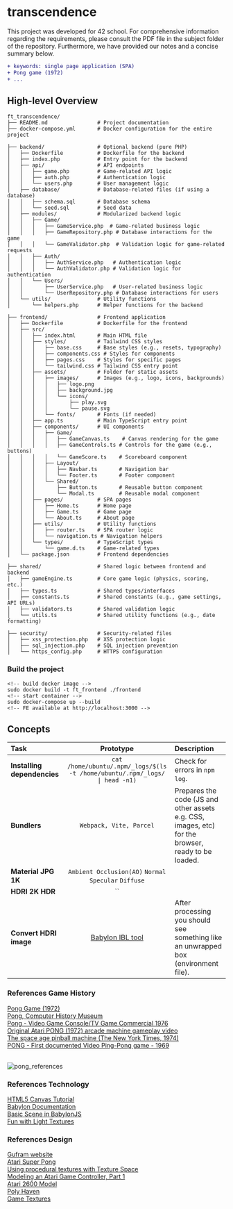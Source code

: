 # transcendence
This project was developed for 42 school. For comprehensive information regarding the requirements, please consult the PDF file in the subject folder of the repository. Furthermore, we have provided our notes and a concise summary below.

```diff
+ keywords: single page application (SPA)
+ Pong game (1972)
+ ...
```

## High-level Overview

```
ft_transcendence/
├── README.md                # Project documentation
├── docker-compose.yml       # Docker configuration for the entire project

├── backend/                 # Optional backend (pure PHP)
│   ├── Dockerfile           # Dockerfile for the backend
│   ├── index.php            # Entry point for the backend
│   ├── api/                 # API endpoints
│   │   ├── game.php         # Game-related API logic
│   │   ├── auth.php         # Authentication logic
│   │   └── users.php        # User management logic
│   ├── database/            # Database-related files (if using a database)
│   │   ├── schema.sql       # Database schema
│   │   └── seed.sql         # Seed data
│   ├── modules/             # Modularized backend logic
│   │   ├── Game/
│   │   │   ├── GameService.php  # Game-related business logic
│   │   │   ├── GameRepository.php # Database interactions for the game
│   │   │   └── GameValidator.php  # Validation logic for game-related requests
│   │   ├── Auth/
│   │   │   ├── AuthService.php   # Authentication logic
│   │   │   └── AuthValidator.php # Validation logic for authentication
│   │   └── Users/
│   │       ├── UserService.php   # User-related business logic
│   │       └── UserRepository.php # Database interactions for users
│   └── utils/               # Utility functions
│       └── helpers.php      # Helper functions for the backend

├── frontend/                # Frontend application
│   ├── Dockerfile           # Dockerfile for the frontend
│   ├── src/
│   │   ├── index.html       # Main HTML file
│   │   ├── styles/          # Tailwind CSS styles
│   │   │   ├── base.css     # Base styles (e.g., resets, typography)
│   │   │   ├── components.css # Styles for components
│   │   │   ├── pages.css    # Styles for specific pages
│   │   │   └── tailwind.css # Tailwind CSS entry point
│   │   ├── assets/          # Folder for static assets
│   │   │   ├── images/      # Images (e.g., logo, icons, backgrounds)
│   │   │   │   ├── logo.png
│   │   │   │   ├── background.jpg
│   │   │   │   └── icons/
│   │   │   │       ├── play.svg
│   │   │   │       └── pause.svg
│   │   │   └── fonts/       # Fonts (if needed)
│   │   ├── app.ts           # Main TypeScript entry point
│   │   ├── components/      # UI components
│   │   │   ├── Game/
│   │   │   │   ├── GameCanvas.ts    # Canvas rendering for the game
│   │   │   │   ├── GameControls.ts # Controls for the game (e.g., buttons)
│   │   │   │   └── GameScore.ts    # Scoreboard component
│   │   │   ├── Layout/
│   │   │   │   ├── Navbar.ts       # Navigation bar
│   │   │   │   └── Footer.ts       # Footer component
│   │   │   └── Shared/
│   │   │       ├── Button.ts       # Reusable button component
│   │   │       └── Modal.ts        # Reusable modal component
│   │   ├── pages/           # SPA pages
│   │   │   ├── Home.ts      # Home page
│   │   │   ├── Game.ts      # Game page
│   │   │   └── About.ts     # About page
│   │   ├── utils/           # Utility functions
│   │   │   ├── router.ts    # SPA router logic
│   │   │   └── navigation.ts # Navigation helpers
│   │   └── types/           # TypeScript types
│   │       └── game.d.ts    # Game-related types
│   └── package.json         # Frontend dependencies

├── shared/                  # Shared logic between frontend and backend
│   ├── gameEngine.ts        # Core game logic (physics, scoring, etc.)
│   ├── types.ts             # Shared types/interfaces
│   ├── constants.ts         # Shared constants (e.g., game settings, API URLs)
│   ├── validators.ts        # Shared validation logic
│   └── utils.ts             # Shared utility functions (e.g., date formatting)

├── security/                # Security-related files
│   ├── xss_protection.php   # XSS protection logic
│   ├── sql_injection.php    # SQL injection prevention
│   └── https_config.php     # HTTPS configuration
```

### Build the project
```
<!-- build docker image -->
sudo docker build -t ft_frontend ./frontend
<!-- start container -->
sudo docker-compose up --build
<!-- FE available at http://localhost:3000 -->
```

## Concepts

| Task | Prototype | Description |
|:----|:-----:|:--------|
| **Installing dependencies** | `cat /home/ubuntu/.npm/_logs/$(ls -t /home/ubuntu/.npm/_logs/ \| head -n1)` | Check for errors in `npm log`. |
| **Bundlers** | `Webpack, Vite, Parcel` | Prepares the code (JS and other assets e.g. CSS, images, etc) for the browser, ready to be loaded. |
| **Material JPG 1K** | `Ambient Occlusion(AO)` `Normal` `Specular` `Diffuse` | |
| **HDRI 2K HDR** | `` | |
| **Convert HDRI image** | [Babylon IBL tool](https://www.babylonjs.com/tools/ibl/) | After processing you should see something like an unwrapped box (environment file). |

### References Game History
[Pong Game (1972)](https://www.ponggame.org/)</br>
[Pong, Computer History Museum](https://www.computerhistory.org/revolution/computer-games/16/183)</br>
[Pong - Video Game Console/TV Game Commercial 1976](https://www.youtube.com/watch?v=uCqIkgFKHr4)</br>
[Original Atari PONG (1972) arcade machine gameplay video](https://www.youtube.com/watch?v=fiShX2pTz9A)</br>
[The space age pinball machine (The New York Times, 1974)](https://www.nytimes.com/1974/09/15/archives/the-space-age-pinball-machine.html)</br>
[PONG - First documented Video Ping-Pong game - 1969](https://www.youtube.com/watch?v=XNRx5hc4gYc)</br></br>

![pong_references](https://github.com/user-attachments/assets/fb10b1ef-2034-45d7-99a7-49ba54800b8d)

### References Technology
[HTML5 Canvas Tutorial](https://www.youtube.com/watch?v=EO6OkltgudE)</br>
[Babylon Documentation](https://doc.babylonjs.com/features/featuresDeepDive/importers/loadingFileTypes)</br>
[Basic Scene in BabylonJS](https://www.youtube.com/watch?v=NLZuUtiL50A&list=PLym1B0rdkvqhuCNSXzxw6ofEkrpYI70P4&index=1)</br>
[Fun with Light Textures](https://www.youtube.com/watch?v=n2DLnMa21K0)</br>
### References Design
[Gufram website](https://gufram.it/)</br>
[Atari Super Pong](https://www.turbosquid.com/3d-models/atari-super-pong-1859697)</br>
[Using procedural textures with Texture Space](https://www.youtube.com/watch?v=UBOZF5FPx7c)</br>
[Modeling an Atari Game Controller, Part 1](https://www.youtube.com/watch?v=Kq_H6yO2DrA)</br>
[Atari 2600 Model](https://sketchfab.com/3d-models/atari-2600-d02fe33dee524447b7dd00e7ca939cc4)</br>
[Poly Haven](https://polyhaven.com/)</br>
[Game Textures](https://gametextures.com/)</br>
